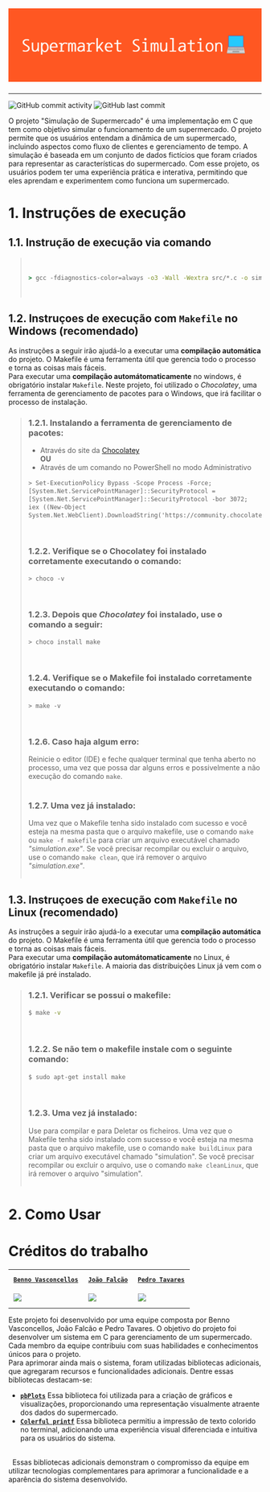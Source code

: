 <h2 align="center" dir="auto">
<img src="Supermarket_Simulation.png" alt="">
</h2>
<hr>

![GitHub commit activity](https://img.shields.io/github/commit-activity/y/MrTadeu/Estrutura_de_dados_project) ![GitHub last commit](https://img.shields.io/github/last-commit/MrTadeu/Estrutura_de_dados_project)


O projeto "Simulação de Supermercado" é uma implementação em C que tem como objetivo simular o funcionamento de um supermercado. O projeto permite que os usuários entendam a dinâmica de um supermercado, incluindo aspectos como fluxo de clientes e gerenciamento de tempo. A simulação é baseada em um conjunto de dados fictícios que foram criados para representar as características do supermercado. Com esse projeto, os usuários podem ter uma experiência prática e interativa, permitindo que eles aprendam e experimentem como funciona um supermercado.

# 1. Instruções de execução
## 1.1. Instrução de execução via comando
>&nbsp;
>```cmd
>> gcc -fdiagnostics-color=always -o3 -Wall -Wextra src/*.c -o simulation.exe
>```
>&nbsp;
## 1.2. Instruçoes de execução com `Makefile` no Windows (recomendado)
As instruções a seguir irão ajudá-lo a executar uma **compilação automática** do projeto. O Makefile é uma ferramenta útil que gerencia todo o processo e torna as coisas mais fáceis.\
Para executar uma **compilação automátomaticamente** no windows, é obrigatório instalar `Makefile`. Neste projeto, foi utilizado o _Chocolatey_, uma ferramenta de gerenciamento de pacotes para o Windows, que irá facilitar o processo de instalação.

>### 1.2.1. Instalando a ferramenta de gerenciamento de pacotes:
>* Através do site da [Chocolatey](https://chocolatey.orginstall#individual)\
>__**OU**__
>* Através de um comando no PowerShell no modo Administrativo
>```pwsh
>> Set-ExecutionPolicy Bypass -Scope Process -Force; [System.Net.ServicePointManager]::SecurityProtocol = [System.Net.ServicePointManager]::SecurityProtocol -bor 3072; iex ((New-Object System.Net.WebClient).DownloadString('https://community.chocolatey.org/install.ps1'))
>```
>&nbsp;
>### 1.2.2. Verifique se o Chocolatey foi instalado corretamente executando o comando:
>```pwsh
>> choco -v
>```
>&nbsp;
>### 1.2.3. Depois que _Chocolatey_ foi instalado, use o comando a seguir:
>```pwsh
>> choco install make
>```
>&nbsp;
>### 1.2.4. Verifique se o Makefile foi instalado corretamente executando o comando:
>```pwsh
>> make -v
>```
>&nbsp;
>### 1.2.6. Caso haja algum erro:
>Reinicie o editor (IDE) e feche qualquer terminal que tenha aberto no processo, uma vez que possa dar alguns erros e possivelmente a não execução do comando `make`.\
>&nbsp;
>### 1.2.7. Uma vez já instalado:
>Uma vez que o Makefile tenha sido instalado com sucesso e você esteja na mesma pasta que o arquivo makefile, use o comando `make` ou `make -f makefile` para criar um arquivo executável chamado _"simulation.exe"_. Se você precisar recompilar ou excluir o arquivo, use o comando `make clean`, que irá remover o arquivo _"simulation.exe"_.\
>&nbsp;
>&nbsp;
## 1.3. Instruçoes de execução com `Makefile` no Linux (recomendado)
As instruções a seguir irão ajudá-lo a executar uma **compilação automática** do projeto. O Makefile é uma ferramenta útil que gerencia todo o processo e torna as coisas mais fáceis.\
Para executar uma **compilação automátomaticamente** no Linux, é obrigatório instalar `Makefile`. A maioria das distribuições Linux já vem com o makefile já pré instalado.

>### 1.2.1. Verificar se possui o makefile:
>```bash
>$ make -v
>```
>&nbsp;
>### 1.2.2. Se não tem o makefile instale com o seguinte comando:
>```bash
>$ sudo apt-get install make
>```
>&nbsp;
>### 1.2.3. Uma vez já instalado:
>Use para compilar e  para Deletar os ficheiros.
Uma vez que o Makefile tenha sido instalado com sucesso e você esteja na mesma pasta que o arquivo makefile, use o comando `make buildLinux` para criar um arquivo executável chamado "simulation". Se você precisar recompilar ou excluir o arquivo, use o comando `make cleanLinux`, que irá remover o arquivo "simulation".\
>&nbsp;

# 2. Como Usar

# Créditos do trabalho
<table align="center" dir="auto" cellpadding="10">
<tr>
    <th style="padding: 10px;"><strong><code><a href="https://github.com/MrTadeu" target="_blank" rel="external">Benno Vasconcellos</a></strong></code></th>
    <th style="padding: 10px;"><strong><code><a href="https://github.com/j-falcao2002" target="_blank" rel="external">João Falcão</a></strong></code></th>
    <th style="padding: 10px;"><strong><code><a href="https://github.com/GamerPedro4K" target="_blank" rel="external">Pedro Tavares</a></strong></code></th>
</tr>
<tr>
    <td style="padding: 10px;"><a href="https://github.com/MrTadeu" target="_blank" rel="external"><img src="https://avatars.githubusercontent.com/u/88338924?s=400&u=64b00b7a1d1374dd6626dcbdd205f6bb43254228&v=4" width="150"></a></td>
    <td style="padding: 10px;"><a href="https://github.com/j-falcao2002" target="_blank" rel="external"><img src="https://avatars.githubusercontent.com/u/100717304?v=4" width="150"></a></td>
    <td style="padding: 10px;" target="_blank" rel="external"><a href="https://github.com/GamerPedro4K"><img src="https://avatars.githubusercontent.com/u/46647486?v=4" width="150"></a></td>
    
</tr>
</table>

Este projeto foi desenvolvido por uma equipe composta por Benno Vasconcellos, João Falcão e Pedro Tavares. O objetivo do projeto foi desenvolver um sistema em C para gerenciamento de um supermercado. Cada membro da equipe contribuiu com suas habilidades e conhecimentos únicos para o projeto.\
Para aprimorar ainda mais o sistema, foram utilizadas bibliotecas adicionais, que agregaram recursos e funcionalidades adicionais. Dentre essas bibliotecas destacam-se:

<ul>
    <li> <code><u><strong><a href="https://github.com/InductiveComputerScience/pbPlots">pbPlots</a></strong></u></code> Essa biblioteca foi utilizada para a criação de gráficos e visualizações, proporcionando uma representação visualmente atraente dos dados do supermercado. </li>
    <li> <code><u><strong><a href="https://github.com/misc0110/colorful-printf">Colerful printf</a></strong></u></code> Essa biblioteca permitiu a impressão de texto colorido no terminal, adicionando uma experiência visual diferenciada e intuitiva para os usuários do sistema.</li>
</ul>
<br>&nbsp;
Essas bibliotecas adicionais demonstram o compromisso da equipe em utilizar tecnologias complementares para aprimorar a funcionalidade e a aparência do sistema desenvolvido.
